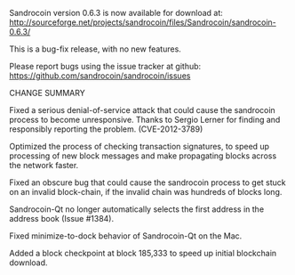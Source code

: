 Sandrocoin version 0.6.3 is now available for download at:
  http://sourceforge.net/projects/sandrocoin/files/Sandrocoin/sandrocoin-0.6.3/

This is a bug-fix release, with no new features.

Please report bugs using the issue tracker at github:
  https://github.com/sandrocoin/sandrocoin/issues

CHANGE SUMMARY

Fixed a serious denial-of-service attack that could cause the
sandrocoin process to become unresponsive. Thanks to Sergio Lerner
for finding and responsibly reporting the problem. (CVE-2012-3789)

Optimized the process of checking transaction signatures, to
speed up processing of new block messages and make propagating
blocks across the network faster.

Fixed an obscure bug that could cause the sandrocoin process to get
stuck on an invalid block-chain, if the invalid chain was
hundreds of blocks long.

Sandrocoin-Qt no longer automatically selects the first address
in the address book (Issue #1384).

Fixed minimize-to-dock behavior of Sandrocoin-Qt on the Mac.

Added a block checkpoint at block 185,333 to speed up initial
blockchain download.
